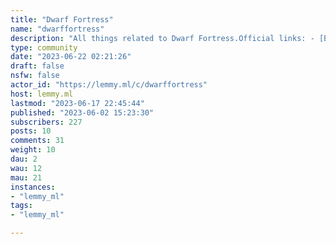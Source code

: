 ```yaml
---
title: "Dwarf Fortress" 
name: "dwarffortress"
description: "All things related to Dwarf Fortress.Official links: - [Bay12Games](http://www.bay12games.com/dwarves/)- [Steam Page](https://store.steampowered.com/app/975370/Dwarf_Fortress/)- [Bay12Forums](http://www.bay12forums.com/smf/index.php)More dwarven communities:- [Dwarf Fortress at Kbin.social](https://kbin.social/m/DwarfFortress)STRIKE THE EARTH! "
type: community
date: "2023-06-22 02:21:26"
draft: false
nsfw: false
actor_id: "https://lemmy.ml/c/dwarffortress"
host: lemmy.ml
lastmod: "2023-06-17 22:45:44"
published: "2023-06-02 15:23:30"
subscribers: 227
posts: 10
comments: 31
weight: 10
dau: 2
wau: 12
mau: 21
instances:
- "lemmy_ml"
tags: 
- "lemmy_ml"

---
```

